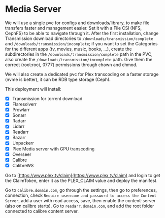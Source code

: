 # Media Server

We will use a single pvc for configs and downloads/library, to make file transfers faster and management easier. Set it with a File CSI (NFS, CephFS) to be able to navigate through it.
After the first installation, change Transmission download directories to `/downloads/transmission/complete` and `/downloads/transmission/incomplete`; if you want to set the Categories for the different apps (tv, movies, music, books, ...), create the subdirectories in the `/downloads/transmission/complete` path in the PVC, also create the `/downloads/transmission/incomplete` path.
Give them the correct (root:root, 0777) permissions through chown and chmod.

We will also create a dedicated pvc for Plex transcoding on a faster storage (nvme is better), it can be RDB type storage (Ceph).

This deployment will install:

- [x] Transmission for torrent download
- [x] Flaresolverr
- [x] Prowlarr
- [x] Sonarr
- [x] Radarr
- [x] Lidarr
- [x] Readarr
- [x] Bazarr
- [x] Unpackerr
- [x] Plex Media server with GPU transcoding
- [x] Overseer
- [x] Calibre
- [x] CalibreWS

Go to [https://www.plex.tv/claim](https://www.plex.tv/claim) and login to get the ClaimToken, enter it as the PLEX_CLAIM value and deploy the manifest.

Go to `calibre.domain.com`, go through the settings, then go to preferences, connection, check `Require username and password to access the Content Server`, add a user with read access, save, then enable the content-server (also on calibre starts).
Go to `readarr.domain.com`, and add the root folder connected to calibre content server.
